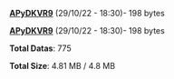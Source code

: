 [**APyDKVR9**](/data/APyDKVR9.txt) (29/10/22 - 18:30)- 198 bytes

[**APyDKVR9**](/data/APyDKVR9.txt) (29/10/22 - 18:30)- 198 bytes

**Total Datas**: 775

**Total Size**: 4.81 MB / 4.8 MB